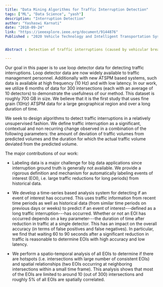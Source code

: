 ```yaml
---
title: "Data Mining Algorithms for Traffic Interruption Detection"
tags: ["ML", "Data Science", "yash"]
description: "Interruption Detection"
author: "Yashaswi Karnati"
date: "2018-09-24"
link: "https://ieeexplore.ieee.org/document/9144876"
Published : "2020 Vehicle Technology and Intelligent Transportation System (VEHITS), 2020"


Abstract : Detection of traffic interruptions (caused by vehicular breakdowns, road accidents etc.) is a critical aspect of managing traffic on urban road networks. This work outlines a semi-supervised strategy to automatically detect traffic interruptions occurring on arteries in urban road networks using high resolution data from widely deployed fixed point sensors (inductive loop detectors). The techniques highlighted in this paper are tested on data collected from detectors installed on more than 300 signalized intersections

---
```




Our goal in this paper is to use loop detector data for detecting traffic interruptions. Loop detector data are now widely available to traffic management personnel. Additionally with new ATSPM based systems, such data is available at high frequency (10 Hz) and with low latency. In our work, we utilize 6 months of data for 300 intersections (each with an average of 10 detectors) to demonstrate the usefulness of our method. This dataset is roughly 700 GB in size.  We believe that it is the first study that uses fine grain (10Hz) ATSPM data for a large geographical region and over a long duration of time.

We seek to design algorithms to detect traffic interruptions in a relatively unsupervised fashion. We define traffic interruption as a significant, contextual and non recurring change observed in a combination of the following parameters: the amount of deviation of traffic volumes from predicted volumes and the duration for which the actual traffic volume deviated from the predicted volume.

The major contributions of our work:

* Labeling data is a  major challenge for big data applications since interruption ground truth is generally not available. We provide a rigorous definition and mechanism for automatically labeling events of interest (EOI), i.e. large traffic reductions for long periods) from historical data. </p>

*   We develop a time-series based analysis system for detecting if an event of interest has occurred. This uses traffic information from recent time periods as well as historical data (from similar time periods on previous days or weeks) to predict if an event of interest---defined as a long traffic interruption---has occurred. Whether or not an EOI has occurred depends on a key parameter---the duration of time after reduction in traffic at a single detector. This has an impact on the overall accuracy (in terms of false positives and false negatives). In particular, we find that waiting 60 to 90 seconds after a significant reduction in traffic is reasonable to determine EOIs with high accuracy and low latency. </p>

* We perform a spatio-temporal analysis of all EOIs to determine if there are hotspots (i.e. intersections with large number of consistent EOIs) and spatial relationships (two EOIs occurring at neighboring intersections within a small time frame). This analysis shows that most of the EOIs are limited to around 10 (out of 300) intersections and roughly 5\% of all EOIs are spatially correlated.  </p>
